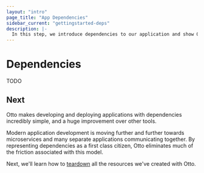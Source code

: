 ```yaml
---
layout: "intro"
page_title: "App Dependencies"
sidebar_current: "gettingstarted-deps"
description: |-
  In this step, we introduce dependencies to our application and show Otto manages those dependencies.
---
```


# Dependencies

TODO

## Next

Otto makes developing and deploying applications with dependencies
incredibly simple, and a huge improvement over other tools.

Modern application development is moving further and further towards
microservices and many separate applications communicating together.
By representing dependencies as a first class citizen, Otto eliminates
much of the friction associated with this model.

Next, we'll learn how to
[teardown](/intro/getting-started/teardown.html)
all the resources we've created with Otto.

